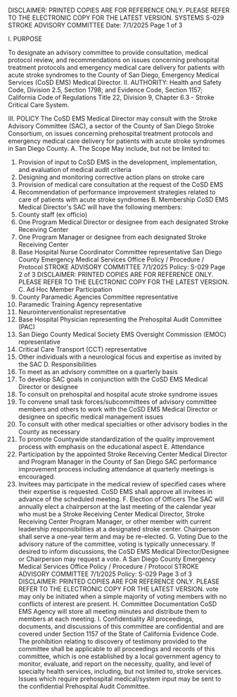 DISCLAIMER: PRINTED COPIES ARE FOR REFERENCE ONLY. PLEASE REFER TO THE ELECTRONIC COPY FOR THE LATEST VERSION.
SYSTEMS S-029
STROKE ADVISORY COMMITTEE
Date: 7/1/2025 Page 1 of 3

I. PURPOSE

To designate an advisory committee to provide consultation, medical protocol review, and
recommendations on issues concerning prehospital treatment protocols and emergency medical
care delivery for patients with acute stroke syndromes to the County of San Diego, Emergency
Medical Services (CoSD EMS) Medical Director.
II. AUTHORITY: Health and Safety Code, Division 2.5, Section 1798; and Evidence Code, Section
1157; California Code of Regulations Title 22, Division 9, Chapter 6.3 - Stroke Critical Care
System.

III. POLICY
The CoSD EMS Medical Director may consult with the Stroke Advisory Committee (SAC), a sector
of the County of San Diego Stroke Consortium, on issues concerning prehospital treatment
protocols and emergency medical care delivery for patients with acute stroke syndromes in San
Diego County.
A. The Scope
May include, but not be limited to:
1. Provision of input to CoSD EMS in the development, implementation, and evaluation of
medical audit criteria
2. Designing and monitoring corrective action plans on stroke care
3. Provision of medical care consultation at the request of the CoSD EMS
4. Recommendation of performance improvement strategies related to care of patients with
acute stroke syndromes
B. Membership
CoSD EMS Medical Director's SAC will have the following members:
1. County staff (ex officio)
2. One Program Medical Director or designee from each designated Stroke Receiving Center
3. One Program Manager or designee from each designated Stroke Receiving Center
4. Base Hospital Nurse Coordinator Committee representative
San Diego County Emergency Medical Services Office
Policy / Procedure / Protocol
STROKE ADVISORY COMMITTEE 7/1/2025
Policy: S-029 Page 2 of 3
DISCLAIMER: PRINTED COPIES ARE FOR REFERENCE ONLY. PLEASE REFER TO THE ELECTRONIC COPY FOR THE LATEST VERSION.
C. Ad Hoc Member Participation
1. County Paramedic Agencies Committee representative
2. Paramedic Training Agency representative
3. Neurointerventionalist representative
4. Base Hospital Physician representing the Prehospital Audit Committee (PAC)
5. San Diego County Medical Society EMS Oversight Commission (EMOC) representative
6. Critical Care Transport (CCT) representative
7. Other individuals with a neurological focus and expertise as invited by the SAC
D. Responsibilities
1. To meet as an advisory committee on a quarterly basis
2. To develop SAC goals in conjunction with the CoSD EMS Medical Director or designee
3. To consult on prehospital and hospital acute stroke syndrome issues
4. To convene small task forces/subcommittees of advisory committee members and others to
work with the CoSD EMS Medical Director or designee on specific medical management
issues
5. To consult with other medical specialties or other advisory bodies in the County as
necessary
6. To promote Countywide standardization of the quality improvement process with emphasis
on the educational aspect
E. Attendance
1. Participation by the appointed Stroke Receiving Center Medical Director and Program
Manager in the County of San Diego SAC performance improvement process including
attendance at quarterly meetings is encouraged.
2. Invitees may participate in the medical review of specified cases where their expertise is
requested. CoSD EMS shall approve all invitees in advance of the scheduled meeting.
F. Election of Officers
The SAC will annually elect a chairperson at the last meeting of the calendar year who must be
a Stroke Receiving Center Medical Director, Stroke Receiving Center Program Manager, or
other member with current leadership responsibilities at a designated stroke center.
Chairperson shall serve a one-year term and may be re-elected.
G. Voting
Due to the advisory nature of the committee, voting is typically unnecessary. If desired to inform
discussions, the CoSD EMS Medical Director/Designee or Chairperson may request a vote. A 
San Diego County Emergency Medical Services Office
Policy / Procedure / Protocol
STROKE ADVISORY COMMITTEE 7/1/2025
Policy: S-029 Page 3 of 3
DISCLAIMER: PRINTED COPIES ARE FOR REFERENCE ONLY. PLEASE REFER TO THE ELECTRONIC COPY FOR THE LATEST VERSION.
vote may only be initiated when a simple majority of voting members with no conflicts of interest
are present.
H. Committee Documentation
CoSD EMS Agency will store all meeting minutes and distribute them to members at each
meeting.
I. Confidentiality
All proceedings, documents, and discussions of this committee are confidential and are covered
under Section 1157 of the State of California Evidence Code. The prohibition relating to
discovery of testimony provided to the committee shall be applicable to all proceedings and
records of this committee, which is one established by a local government agency to monitor,
evaluate, and report on the necessity, quality, and level of specialty health services, including,
but not limited to, stroke services. Issues which require prehospital medical/system input may
be sent to the confidential Prehospital Audit Committee.

